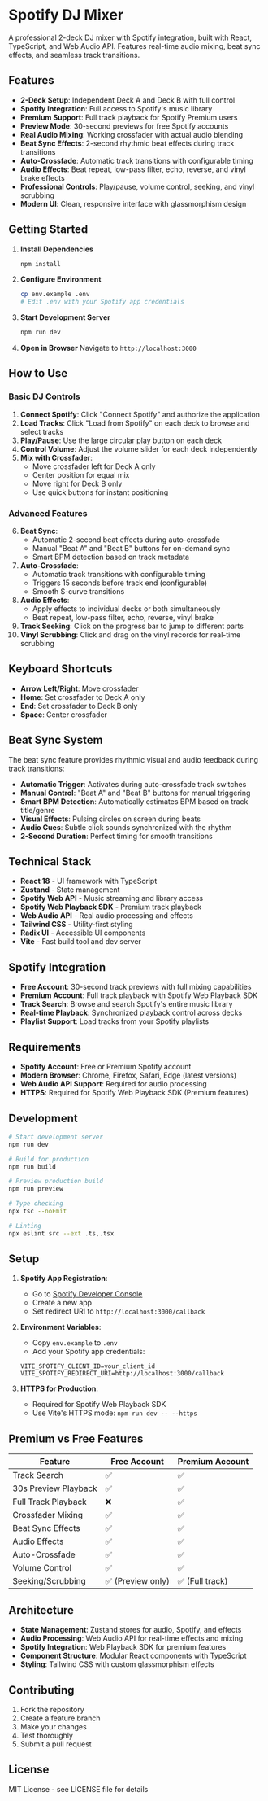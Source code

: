 # Spotify DJ Mixer

A professional 2-deck DJ mixer with Spotify integration, built with React, TypeScript, and Web Audio API. Features real-time audio mixing, beat sync effects, and seamless track transitions.

## Features

- **2-Deck Setup**: Independent Deck A and Deck B with full control
- **Spotify Integration**: Full access to Spotify's music library
- **Premium Support**: Full track playback for Spotify Premium users
- **Preview Mode**: 30-second previews for free Spotify accounts
- **Real Audio Mixing**: Working crossfader with actual audio blending
- **Beat Sync Effects**: 2-second rhythmic beat effects during track transitions
- **Auto-Crossfade**: Automatic track transitions with configurable timing
- **Audio Effects**: Beat repeat, low-pass filter, echo, reverse, and vinyl brake effects
- **Professional Controls**: Play/pause, volume control, seeking, and vinyl scrubbing
- **Modern UI**: Clean, responsive interface with glassmorphism design

## Getting Started

1. **Install Dependencies**
   ```bash
   npm install
   ```

2. **Configure Environment**
   ```bash
   cp env.example .env
   # Edit .env with your Spotify app credentials
   ```

3. **Start Development Server**
   ```bash
   npm run dev
   ```

4. **Open in Browser**
   Navigate to `http://localhost:3000`

## How to Use

### Basic DJ Controls
1. **Connect Spotify**: Click "Connect Spotify" and authorize the application
2. **Load Tracks**: Click "Load from Spotify" on each deck to browse and select tracks
3. **Play/Pause**: Use the large circular play button on each deck
4. **Control Volume**: Adjust the volume slider for each deck independently
5. **Mix with Crossfader**: 
   - Move crossfader left for Deck A only
   - Center position for equal mix
   - Move right for Deck B only
   - Use quick buttons for instant positioning

### Advanced Features
6. **Beat Sync**: 
   - Automatic 2-second beat effects during auto-crossfade
   - Manual "Beat A" and "Beat B" buttons for on-demand sync
   - Smart BPM detection based on track metadata
7. **Auto-Crossfade**: 
   - Automatic track transitions with configurable timing
   - Triggers 15 seconds before track end (configurable)
   - Smooth S-curve transitions
8. **Audio Effects**: 
   - Apply effects to individual decks or both simultaneously
   - Beat repeat, low-pass filter, echo, reverse, vinyl brake
9. **Track Seeking**: Click on the progress bar to jump to different parts
10. **Vinyl Scrubbing**: Click and drag on the vinyl records for real-time scrubbing

## Keyboard Shortcuts

- **Arrow Left/Right**: Move crossfader
- **Home**: Set crossfader to Deck A only
- **End**: Set crossfader to Deck B only
- **Space**: Center crossfader

## Beat Sync System

The beat sync feature provides rhythmic visual and audio feedback during track transitions:

- **Automatic Trigger**: Activates during auto-crossfade track switches
- **Manual Control**: "Beat A" and "Beat B" buttons for manual triggering
- **Smart BPM Detection**: Automatically estimates BPM based on track title/genre
- **Visual Effects**: Pulsing circles on screen during beats
- **Audio Cues**: Subtle click sounds synchronized with the rhythm
- **2-Second Duration**: Perfect timing for smooth transitions

## Technical Stack

- **React 18** - UI framework with TypeScript
- **Zustand** - State management
- **Spotify Web API** - Music streaming and library access
- **Spotify Web Playback SDK** - Premium track playback
- **Web Audio API** - Real audio processing and effects
- **Tailwind CSS** - Utility-first styling
- **Radix UI** - Accessible UI components
- **Vite** - Fast build tool and dev server

## Spotify Integration

- **Free Account**: 30-second track previews with full mixing capabilities
- **Premium Account**: Full track playback with Spotify Web Playback SDK
- **Track Search**: Browse and search Spotify's entire music library
- **Real-time Playback**: Synchronized playback control across decks
- **Playlist Support**: Load tracks from your Spotify playlists

## Requirements

- **Spotify Account**: Free or Premium Spotify account
- **Modern Browser**: Chrome, Firefox, Safari, Edge (latest versions)
- **Web Audio API Support**: Required for audio processing
- **HTTPS**: Required for Spotify Web Playback SDK (Premium features)

## Development

```bash
# Start development server
npm run dev

# Build for production
npm run build

# Preview production build
npm run preview

# Type checking
npx tsc --noEmit

# Linting
npx eslint src --ext .ts,.tsx
```

## Setup

1. **Spotify App Registration**: 
   - Go to [Spotify Developer Console](https://developer.spotify.com/)
   - Create a new app
   - Set redirect URI to `http://localhost:3000/callback`

2. **Environment Variables**: 
   - Copy `env.example` to `.env`
   - Add your Spotify app credentials:
   ```env
   VITE_SPOTIFY_CLIENT_ID=your_client_id
   VITE_SPOTIFY_REDIRECT_URI=http://localhost:3000/callback
   ```

3. **HTTPS for Production**: 
   - Required for Spotify Web Playback SDK
   - Use Vite's HTTPS mode: `npm run dev -- --https`

## Premium vs Free Features

| Feature | Free Account | Premium Account |
|---------|--------------|----------------|
| Track Search | ✅ | ✅ |
| 30s Preview Playback | ✅ | ✅ |
| Full Track Playback | ❌ | ✅ |
| Crossfader Mixing | ✅ | ✅ |
| Beat Sync Effects | ✅ | ✅ |
| Audio Effects | ✅ | ✅ |
| Auto-Crossfade | ✅ | ✅ |
| Volume Control | ✅ | ✅ |
| Seeking/Scrubbing | ✅ (Preview only) | ✅ (Full track) |

## Architecture

- **State Management**: Zustand stores for audio, Spotify, and effects
- **Audio Processing**: Web Audio API for real-time effects and mixing
- **Spotify Integration**: Web Playback SDK for premium features
- **Component Structure**: Modular React components with TypeScript
- **Styling**: Tailwind CSS with custom glassmorphism effects

## Contributing

1. Fork the repository
2. Create a feature branch
3. Make your changes
4. Test thoroughly
5. Submit a pull request

## License

MIT License - see LICENSE file for details